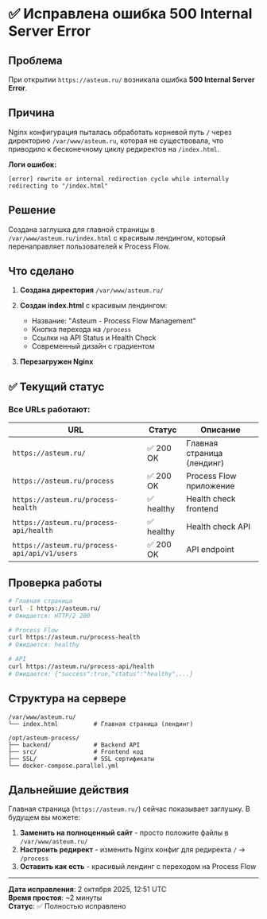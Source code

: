 # ✅ Исправлена ошибка 500 Internal Server Error

## Проблема

При открытии `https://asteum.ru/` возникала ошибка **500 Internal Server Error**.

## Причина

Nginx конфигурация пыталась обработать корневой путь `/` через директорию `/var/www/asteum.ru`, которая не существовала, что приводило к бесконечному циклу редиректов на `/index.html`.

**Логи ошибок:**

```
[error] rewrite or internal redirection cycle while internally redirecting to "/index.html"
```

## Решение

Создана заглушка для главной страницы в `/var/www/asteum.ru/index.html` с красивым лендингом, который перенаправляет пользователей к Process Flow.

## Что сделано

1. **Создана директория** `/var/www/asteum.ru/`
2. **Создан index.html** с красивым лендингом:
   - Название: "Asteum - Process Flow Management"
   - Кнопка перехода на `/process`
   - Ссылки на API Status и Health Check
   - Современный дизайн с градиентом

3. **Перезагружен Nginx**

## ✅ Текущий статус

### Все URLs работают:

| URL                                          | Статус     | Описание                   |
| -------------------------------------------- | ---------- | -------------------------- |
| `https://asteum.ru/`                         | ✅ 200 OK  | Главная страница (лендинг) |
| `https://asteum.ru/process`                  | ✅ 200 OK  | Process Flow приложение    |
| `https://asteum.ru/process-health`           | ✅ healthy | Health check frontend      |
| `https://asteum.ru/process-api/health`       | ✅ healthy | Health check API           |
| `https://asteum.ru/process-api/api/v1/users` | ✅ 200 OK  | API endpoint               |

## Проверка работы

```bash
# Главная страница
curl -I https://asteum.ru/
# Ожидается: HTTP/2 200

# Process Flow
curl https://asteum.ru/process-health
# Ожидается: healthy

# API
curl https://asteum.ru/process-api/health
# Ожидается: {"success":true,"status":"healthy",...}
```

## Структура на сервере

```
/var/www/asteum.ru/
└── index.html          # Главная страница (лендинг)

/opt/asteum-process/
├── backend/            # Backend API
├── src/                # Frontend код
├── SSL/                # SSL сертификаты
└── docker-compose.parallel.yml
```

## Дальнейшие действия

Главная страница (`https://asteum.ru/`) сейчас показывает заглушку. В будущем вы можете:

1. **Заменить на полноценный сайт** - просто положите файлы в `/var/www/asteum.ru/`
2. **Настроить редирект** - изменить Nginx конфиг для редиректа `/` → `/process`
3. **Оставить как есть** - красивый лендинг с переходом на Process Flow

---

**Дата исправления**: 2 октября 2025, 12:51 UTC  
**Время простоя**: ~2 минуты  
**Статус**: ✅ Полностью исправлено
